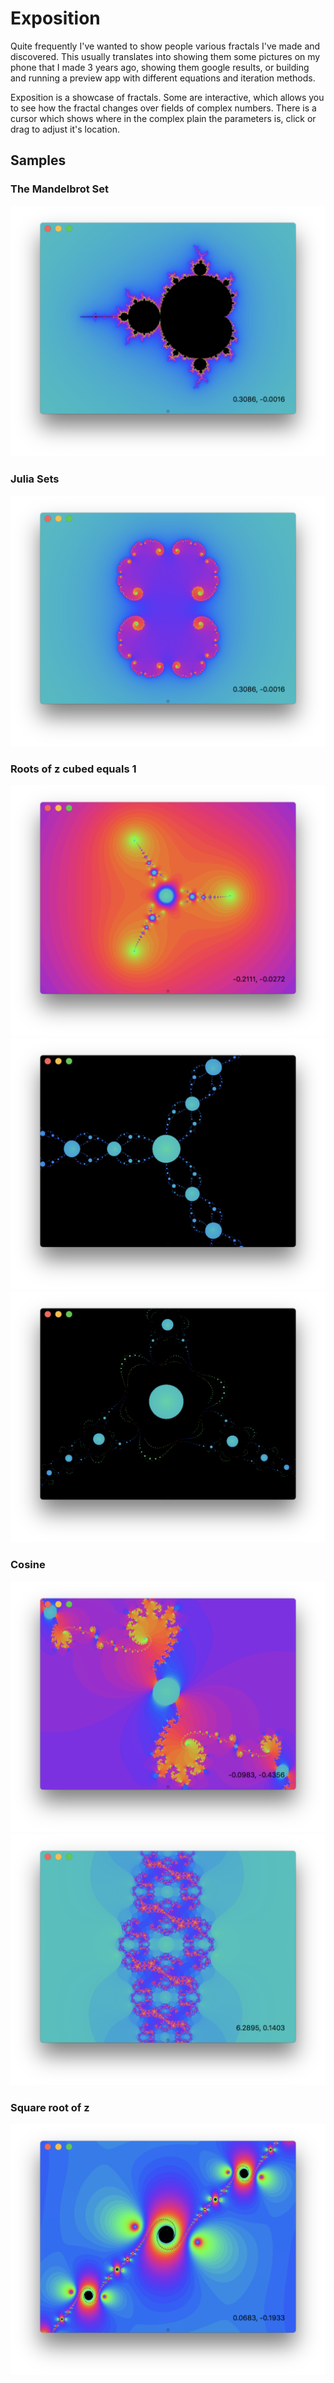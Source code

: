 # Exposition

Quite frequently I've wanted to show people various fractals I've made and discovered. This usually translates into
showing them some pictures on my phone that I made 3 years ago, showing them google results, or building and
running a preview app with different equations and iteration methods.

Exposition is a showcase of fractals. Some are interactive, which allows you to see how the fractal changes over 
fields of complex numbers. There is a cursor which shows where in the complex plain the parameters is, click or
drag to adjust it's location.

## Samples
### The Mandelbrot Set
![Mandelbrot Set](https://raw.githubusercontent.com/Mrwerdo/Exposition/master/Samples/MandelbrotSet.png)
### Julia Sets
![Julia Sets](https://raw.githubusercontent.com/Mrwerdo/Exposition/master/Samples/JuliaSet.png)
### Roots of z cubed equals 1
![Roots of z cubed equals 1](https://raw.githubusercontent.com/Mrwerdo/Exposition/master/Samples/ZCubed1.png)
![Roots of z cubed equals 1](https://raw.githubusercontent.com/Mrwerdo/Exposition/master/Samples/ZCubed2.png)
![Roots of z cubed equals 1](https://raw.githubusercontent.com/Mrwerdo/Exposition/master/Samples/ZCubed3.png)
### Cosine
![Cosine](https://raw.githubusercontent.com/Mrwerdo/Exposition/master/Samples/Cosine1.png)
![Cosine](https://raw.githubusercontent.com/Mrwerdo/Exposition/master/Samples/Cosine2.png)
### Square root of z
![Square Root](https://raw.githubusercontent.com/Mrwerdo/Exposition/master/Samples/SquareRoot.png)
